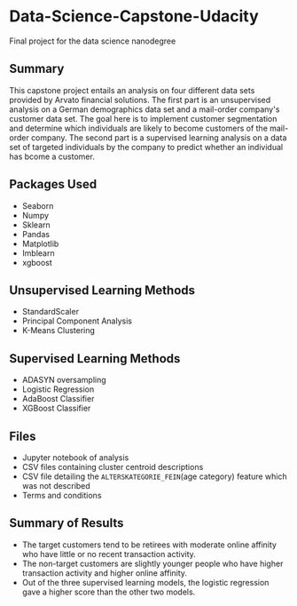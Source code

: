 # Data-Science-Capstone-Udacity
Final project for the data science nanodegree

## Summary
This capstone project entails an analysis on four different data sets provided by Arvato financial solutions. The first part is an unsupervised analysis on a German demographics data set and a mail-order company's customer data set. The goal here is to implement customer segmentation and determine which individuals are likely to become customers of the mail-order company. The second part is a supervised learning analysis on a data set of targeted individuals by the company to predict whether an individual has bcome a customer. 

## Packages Used
- Seaborn
- Numpy
- Sklearn
- Pandas
- Matplotlib
- Imblearn
- xgboost

## Unsupervised Learning Methods
- StandardScaler
- Principal Component Analysis
- K-Means Clustering

## Supervised Learning Methods
- ADASYN oversampling
- Logistic Regression
- AdaBoost Classifier
- XGBoost Classifier

## Files
- Jupyter notebook of analysis
- CSV files containing cluster centroid descriptions
- CSV file detailing the `ALTERSKATEGORIE_FEIN`(age category) feature which was not described
- Terms and conditions

## Summary of Results
- The target customers tend to be retirees with moderate online affinity who have little or no recent transaction activity.
- The non-target customers are slightly younger people who have higher transaction activity and higher online affinity.
- Out of the three supervised learning models, the logistic regression gave a higher score than the other two models.
